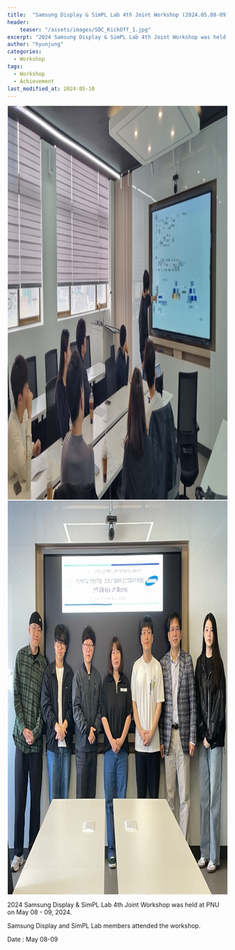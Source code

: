 ```yaml
---
title:  "Samsung Display & SimPL Lab 4th Joint Workshop (2024.05.08-09) "
header:
    teaser: "/assets/images/SDC_KickOff_1.jpg"
excerpt: "2024 Samsung Display & SimPL Lab 4th Joint Workshop was held at PNU on May 08 - 09, 2024."
author: "hyunjung"
categories:
  - Workshop
tags:
  - Workshop
  - Achievement
last_modified_at: 2024-05-10
---
```

<img align="center" width="900" height="900" style="border: 1px solid white" src="/assets/images/SDC_KickOff_1.jpg"> 
<img align="center" width="900" height="900" style="border: 1px solid white" src="/assets/images/SDC_KickOff_2.jpg"> 


2024 Samsung Display & SimPL Lab 4th Joint Workshop was held at PNU on May 08 - 09, 2024.

Samsung Display and SimPL Lab members attended the workshop.

Date : May 08-09